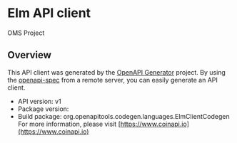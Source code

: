 # Elm API client

OMS Project

## Overview
This API client was generated by the [OpenAPI Generator](https://openapi-generator.tech) project. By using the [openapi-spec](https://github.com/OAI/OpenAPI-Specification) from a remote server, you can easily generate an API client.

- API version: v1
- Package version: 
- Build package: org.openapitools.codegen.languages.ElmClientCodegen
For more information, please visit [https://www.coinapi.io](https://www.coinapi.io)
